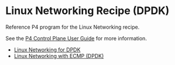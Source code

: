 <!--
Copyright 2023 Intel Corporation.
SPDX-License-Identifier: Apache-2.0
-->

Linux Networking Recipe (DPDK)
==============================

Reference P4 program for the Linux Networking recipe.

See the [P4 Control Plane User Guide](https://ipdk.io/p4cp-userguide/index.html)
for more information.

- [Linux Networking for DPDK](https://ipdk.io/p4cp-userguide/apps/lnw/dpdk/dpdk-linux-networking.html)
- [Linux Networking with ECMP (DPDK)](https://ipdk.io/p4cp-userguide/apps/lnw/dpdk/dpdk-linux-networking-ecmp.html)
